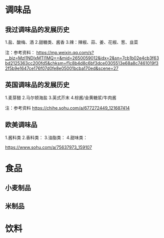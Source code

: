 # 调味品
## 我过调味品的发展历史
1.盐、酸梅、酒
2.甜糖类、酱香
3.辣：辣椒、蒜、姜、花椒、葱、韭菜

注：参考资料：
https://mp.weixin.qq.com/s?__biz=MzI1NDIxMTI1MQ==&mid=2650059012&idx=2&sn=7cb1b02e4cb3f63bd2125363cc200fd5&chksm=f1c8b4d8c6bf3dce0305513e68a8c7461019f32f5b9e1647ce176f07d0fe8e05001bcba170ed&scene=27

## 英国调味品的发展历史
1.麦芽醋
2.马尔顿海盐
3.英式芥末
4.棕酱/金黄糖浆/牛肉酱

注：参考资料
https://chihe.sohu.com/a/677272449_121687414

## 欧美调味品
1.酱料类
2.香料类：
3.油脂类：
4.甜味类：

https://www.sohu.com/a/75637973_159107

# 食品
## 小麦制品

## 米制品

# 饮料